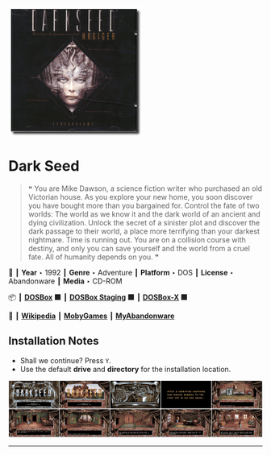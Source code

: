 ![](Thumbnail.png "application-thumbnail")

# Dark Seed

> ❝ You are Mike Dawson, a science fiction writer who purchased an old Victorian house. As you explore your new home, you soon discover you have bought more than you bargained for. Control the fate of two worlds: The world as we know it and the dark world of an ancient and dying civilization. Unlock the secret of a sinister plot and discover the dark passage to their world, a place more terrifying than your darkest nightmare. Time is running out. You are on a collision course with destiny, and only you can save yourself and the world from a cruel fate. All of humanity depends on you. ❞
>

📌 ┃ **Year** ‣ 1992 ┃ **Genre** ‣ Adventure ┃ **Platform** ‣ DOS ┃ **License** ‣ Abandonware ┃ **Media** ‣ CD-ROM 

📦 ┃ **[DOSBox](https://www.dosbox.com/) 🟩** ┃ **[DOSBox Staging](https://dosbox-staging.github.io/) 🟩** ┃ **[DOSBox-X](https://dosbox-x.com/) 🟩** 

📎 ┃ **[Wikipedia](https://en.wikipedia.org/wiki/Dark_Seed_(video_game))** ┃ **[MobyGames](https://www.mobygames.com/game/302/dark-seed/)** ┃ **[MyAbandonware](https://www.myabandonware.com/game/dark-seed-1dl)** 

## Installation Notes
- Shall we continue? Press `Y`.
- Use the default **drive** and **directory** for the installation location.

![](Montage.png "Dark Seed")

---

